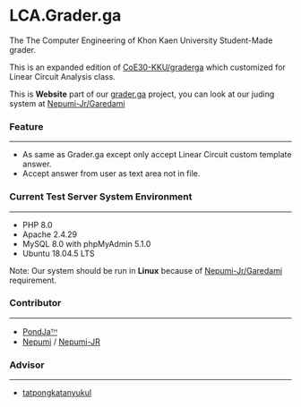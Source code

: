 # LCA.Grader.ga
The The Computer Engineering of Khon Kaen University Student-Made grader.

This is an expanded edition of [CoE30-KKU/graderga](https://github.com/CoE30-KKU/graderga) which customized for Linear Circuit Analysis class.

This is **Website** part of our [grader.ga](https://lca.pondja.com/) project, you can look at our juding system at [Nepumi-Jr/Garedami](https://github.com/Nepumi-Jr/Garedami)

### Feature
---
- As same as Grader.ga except only accept Linear Circuit custom template answer.
- Accept answer from user as text area not in file.


### Current Test Server System Environment
---
- PHP 8.0
- Apache 2.4.29
- MySQL 8.0 with phpMyAdmin 5.1.0
- Ubuntu 18.04.5 LTS

Note: Our system should be run in **Linux** because of [Nepumi-Jr/Garedami](https://github.com/Nepumi-Jr/Garedami) requirement.



### Contributor
---
- [PondJaᵀᴴ](https://github.com/p0ndja/)
- [Nepumi](https://github.com/Nepumi/) / [Nepumi-JR](https://github.com/Nepumi-JR/)


### Advisor
---
- [tatpongkatanyukul](https://github.com/tatpongkatanyukul/)